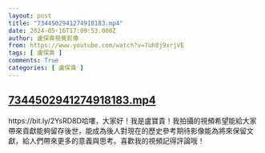 ```yaml
---
layout: post
title: "7344502941274918183.mp4"
date: 2024-05-16T17:09:53.000Z
author: 盧保貴視覺影像
from: https://www.youtube.com/watch?v=7uh8j9xrjVE
tags: [ 盧保貴 ]
comments: True
categories: [ 盧保貴 ]
---
```

<!--1715879393000-->
[7344502941274918183.mp4](https://www.youtube.com/watch?v=7uh8j9xrjVE)
------

<div>
https://bit.ly/2YsRD8D哈嘍，大家好！我是盧寶貴！我拍攝的視頻希望能給大家帶來貢獻能夠留存後世，能成為後人對現在的歷史參考期待影像能為將來保留文獻，給人們帶來更多的意義與思考。喜歡我的視頻記得評論哦！
</div>
